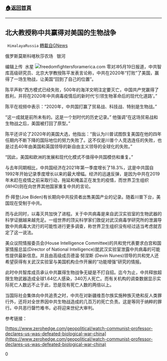 ###  [:house:返回首頁](https://github.com/ourhimalayas/txt)
---

## 北大教授称中共赢得对美国的生物战争
` HimalayaRussia` [轉載自GNews](https://gnews.org/zh-hans/1257810/)

俄罗斯莫斯科喀秋莎农场   银河

编辑上传  水星
![]()![](https://gnews-media-offload.s3.amazonaws.com/wp-content/uploads/2021/05/19183258/F-3-5.jpg)freedomfightersforamerica.com
零对冲5月19日报道，中共智库高级研究员、北京大学教授陈平发表言论称，中共在2020年“打败”了美国，赢得了一场生物战，让美国“回到了自己的位置”。

陈平声称“西方模式已经失败，500年的海洋文明注定要灭亡，中国共产党赢得了胜利，并将在2020年中共病毒疫情后的新时代‘引领生物革命后的现代化道路’。”

陈平在视频中表示：“2020年，中共国打赢了贸易战、科技战、特别是生物战。”

“这一成就是前所未有的。这是一个划时代的历史记录。” 他强调“在这场贸易战和生物战之后，美国被打回了原型。”

陈平还评论了2020年的美国大选，他指出：“我认为川普试图恢复美国在他的四年任期内不断下降的国际地位的努力失败了。这不仅是川普个人竞选连任的失败，也是过去40年由美国和英国领导的新自由主义领导的全球化的失败。”

“因此，美国和欧洲的发展和现代化模式不值得中共国模仿和重复。”

与去年同期相比，中共国经济在2021年第一季度增长了18.3%，这是中共国自1992年开始记录季度增长以来的最大增幅。经济的迅速反弹，是因为中共在2019年末赶在疫情之前采取行动，拖延和掩盖正在发生的疫情，而世界卫生组织(WHO)则在向世界其他国家重复中共的言论。

乔·拜登(Joe Biden)有长期向中共投资者出售美国产业的记录。随着川普下台，美国现在受制于中共。

而与此同时，以毒灭共加快了进程。关于中共病毒是来自武汉实验室的生物武器的科学证据越来越充足。一组世界的顶尖科学家们敦促对武汉病毒学研究所的泄漏导致中共病毒大流行的可能性进行更多调查，称世界卫生组织没有经过适当考虑就否定了这一说法。

美众议院情报委员会(House Intelligence Committee)的共和党代表要求白宫和国家情报总监(Director of National Intelligence)就武汉实验室泄露中共病毒的可能性提供最新信息。并且由高级成员德温·努涅斯 (Devin Nunes)领导的共和党人还希望获得有关武汉实验室与美国机构合作开展的“功能增强”研究的情报。

此时中共智库成员承认中共赢得生物战争无疑是不打自招。迄今为止，中共释放超限生物武器造成全球1.64亿人感染，340万人死亡。而有关机构的调查数据显示实际死亡人数远不止于此，恐是现有死亡人数的两倍以上。

当国际社会集体向中共追责之时，中共在对新疆维吾尔族实施种族灭绝和反人类罪行外，还将对全世界因中共生物战造成的几百万的死亡负责。这是等同于纳粹的罪行。中共恶行罄竹难书，必将迎来世纪大审判。

参考链接：

[https://www.zerohedge.com/geopolitical/watch-communist-professor-declares-us-was-defeated-biological-war-china](https://www.zerohedge.com/geopolitical/watch-communist-professor-declares-us-was-defeated-biological-war-china)

0

